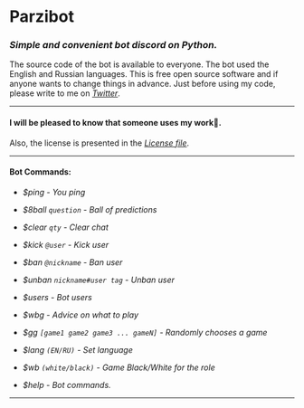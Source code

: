 # Parzibot
### _Simple and convenient bot discord on Python._
The source code of the bot is available to everyone.
The bot used the English and Russian languages.
This is free open source software and if anyone wants to change things in advance.
Just before using my code, please write to me on _[Twitter](https://twitter.com/merive_)_.
___
#### I will be pleased to know that someone uses my work🙂.

Also, the license is presented in the _[License file](https://github.com/merive/Parzibot/blob/master/LICENSE)_.

___
#### Bot Commands:

* _$ping - You ping_

* _$8ball `question` - Ball of predictions_

* _$clear `qty` - Clear chat_
                       
* _$kick `@user` - Kick user_

* _$ban `@nickname` - Ban user_

* _$unban `nickname#user tag` - Unban user_

* _$users - Bot users_

* _$wbg - Advice on what to play_

* _$gg `[game1 game2 game3 ... gameN]` - Randomly chooses a game_

* _$lang `(EN/RU)` - Set language_

* _$wb `(white/black)` - Game Black/White for the role_

* _$help - Bot commands._
___

